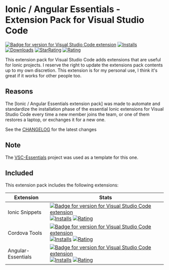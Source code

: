 # Ionic / Angular Essentials - Extension Pack for Visual Studio Code

[![Badge for version for Visual Studio Code extension](https://vsmarketplacebadge.apphb.com/version-short/Gydunhn.ionicangular-essentials.svg?color=blue&style=?style=for-the-badge&logo=visual-studio-code)](https://marketplace.visualstudio.com/items?itemName=Gydunhn.ionicangular-essentials) [![Installs](https://vsmarketplacebadge.apphb.com/installs-short/Gydunhn.ionicangular-essentials.svg?color=blue&style=flat-square)](https://marketplace.visualstudio.com/items?itemName=Gydunhn.ionicangular-essentials) [![Downloads](https://vsmarketplacebadge.apphb.com/downloads-short/Gydunhn.ionicangular-essentials.svg?color=blue&style=flat-square)](https://marketplace.visualstudio.com/items?itemName=Gydunhn.ionicangular-essentials) [![StarRating](https://vsmarketplacebadge.apphb.com/rating-star/Gydunhn.ionicangular-essentials.svg?color=blue&style=flat-square)](https://marketplace.visualstudio.com/items?itemName=Gydunhn.ionicangular-essentials) [![Rating](https://vsmarketplacebadge.apphb.com/rating-short/Gydunhn.ionicangular-essentials.svg?color=blue&style=flat-square)](https://marketplace.visualstudio.com/items?itemName=Gydunhn.ionicangular-essentials)   

This extension pack for Visual Studio Code adds extensions that are useful for Ionic projects. I reserve the right to update the extensions pack contents up to my own discretion. This extension is for my personal use, I think it's great if it works for other people too.

## Reasons

The [Ionic / Angular Essentials extension pack] was made to automate and standardize the installation phase of the essential Ionic extensions for Visual Studio Code every time a new member joins the team, or one of them restores a laptop, or exchanges it for a new one.

See the [CHANGELOG](CHANGELOG.md) for the latest changes

## Note
The [VSC-Essentials] project was used as a template for this one.

## Included

This extension pack includes the following extensions:

| Extension                   | Stats                                                                                                                                                                                                                                                                                                                                                                                                                                                                                                                                                                                                                                                                                                                                                                                |
|-----------------------------|--------------------------------------------------------------------------------------------------------------------------------------------------------------------------------------------------------------------------------------------------------------------------------------------------------------------------------------------------------------------------------------------------------------------------------------------------------------------------------------------------------------------------------------------------------------------------------------------------------------------------------------------------------------------------------------------------------------------------------------------------------------------------------------|
| Ionic Snippets | [![Badge for version for Visual Studio Code extension](https://vsmarketplacebadge.apphb.com/version-short/fivethree.vscode-ionic-snippets.svg?color=blue&style=?style=for-the-badge&logo=visual-studio-code)](https://marketplace.visualstudio.com/items?itemName=fivethree.vscode-ionic-snippets) [![Installs](https://vsmarketplacebadge.apphb.com/installs-short/fivethree.vscode-ionic-snippets.svg?color=blue&style=flat-square)](https://marketplace.visualstudio.com/items?itemName=fivethree.vscode-ionic-snippets) [![Rating](https://vsmarketplacebadge.apphb.com/rating-short/fivethree.vscode-ionic-snippets.svg?color=blue&style=flat-square)](https://marketplace.visualstudio.com/items?itemName=fivethree.vscode-ionic-snippets)                                                                                                             |
| Cordova Tools | [![Badge for version for Visual Studio Code extension](https://vsmarketplacebadge.apphb.com/version-short/Msjsdiag.cordova-tools.svg?color=blue&style=?style=for-the-badge&logo=visual-studio-code)](https://marketplace.visualstudio.com/items?itemName=Msjsdiag.cordova-tools) [![Installs](https://vsmarketplacebadge.apphb.com/installs-short/Msjsdiag.cordova-tools.svg?color=blue&style=flat-square)](https://marketplace.visualstudio.com/items?itemName=Msjsdiag.cordova-tools) [![Rating](https://vsmarketplacebadge.apphb.com/rating-short/Msjsdiag.cordova-tools.svg?color=blue&style=flat-square)](https://marketplace.visualstudio.com/items?itemName=Msjsdiag.cordova-tools)                                                       |
| Angular-Essentials | [![Badge for version for Visual Studio Code extension](https://vsmarketplacebadge.apphb.com/version-short/Gydunhn.angular-essentials.svg?color=blue&style=?style=for-the-badge&logo=visual-studio-code)](https://marketplace.visualstudio.com/items?itemName=Gydunhn.angular-essentials) [![Installs](https://vsmarketplacebadge.apphb.com/installs-short/Gydunhn.angular-essentials.svg?color=blue&style=flat-square)](https://marketplace.visualstudio.com/items?itemName=Gydunhn.angular-essentials) [![Rating](https://vsmarketplacebadge.apphb.com/rating-short/Gydunhn.angular-essentials.svg?color=blue&style=flat-square)](https://marketplace.visualstudio.com/items?itemName=Gydunhn.angular-essentials)                                                 |

[VSC-Essentials]: https://github.com/Gydunhn/IonicAngular-Essentials
[IonicAngular Essentials extension pack]: https://marketplace.visualstudio.com/items?itemName=Gydunhn.ionicangular-essentials
